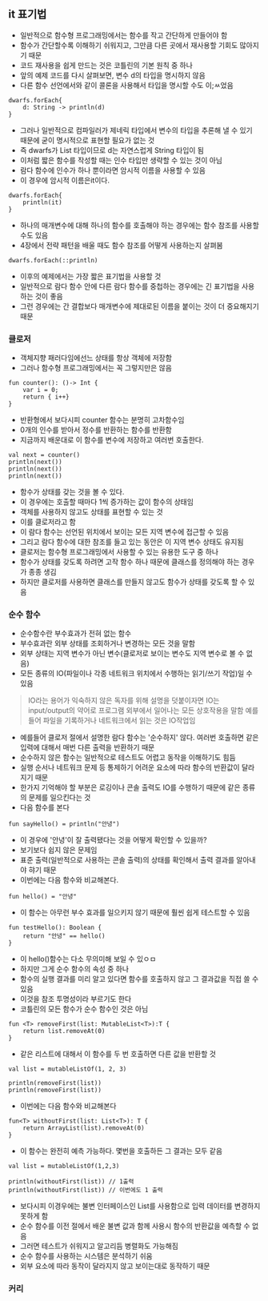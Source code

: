 ## it 표기법
- 일반적으로 함수형 프로그래밍에서는 함수를 작고 간단하게 만들어야 함
- 함수가 간단할수록 이해하기 쉬워지고, 그만큼 다른 곳에서 재사용할 기회도 많아지기 때문
- 코드 재사용을 쉽게 만드는 것은 코틀린의 기본 원칙 중 하나
- 앞의 예제 코드를 다시 살펴보면, 변수 d의 타입을 명시하지 않음
- 다른 함수 선언에서와 같이 콜론을 사용해서 타입을 명시할 수도 이;ㅆ었음

```
dwarfs.forEach{
    d: String -> println(d)
}
```
- 그러나 일반적으로 컴파일러가 제네릭 타입에서 변수의 타입을 추론해 낼 수 있기 때문에 굳이 명시적으로 표현할 필요가 없는 것
- 즉 dwarfs가 List<String> 타입이므로 d는 자연스럽게 String 타입이 됨
- 이처럼 짧은 함수를 작성할 때는 인수 타입만 생략할 수 있는 것이 아님
- 람다 함수에 인수가 하나 뿐이라면 암시적 이름을 사용할 수 있음
- 이 경우에 암시적 이름은it이다.

```
dwarfs.forEach{
    println(it)
}
```
- 하나의 매개변수에 대해 하나의 함수를 호출해야 하는 경우에는 함수 참조를 사용할 수도 있음
- 4장에서 전략 패턴을 배울 때도 함수 참조를 어떻게 사용하는지 살펴봄
```
dwarfs.forEach(::println)
```
- 이후의 예제에서는 가장 짧은 표기법을 사용할 것
- 일반적으로 람다 함수 안에 다른 람다 함수를 중첩하는 경우에는 긴 표기법을 사용하는 것이 좋음
- 그런 경우에는 간 결합보다 매개변수에 제대로된 이름을 붙이는 것이 더 중요해지기 때문

### 클로저
- 객체지향 패러다임에선느 상태를 항상 객체에 저장함
- 그러나 함수형 프로그래밍에서는 꼭 그렇지만은 않음
```
fun counter(): ()-> Int {
    var i = 0;
    return { i++}
}
```
- 반환형에서 보다시피 counter 함수는 분명히 고차함수임
- 0개의 인수를 받아서 정수를 반환하는 함수를 반환함
- 지금까지 배운대로 이 함수를 변수에 저장하고 여러번 호출한다.
```
val next = counter()
println(next())
println(next())
println(next())
```
- 함수가 상태를 갖는 것을 볼 수 있다.
- 이 경우에는 호출할 때마다 1씩 증가하는 값이 함수의 상태임
- 객체를 사용하지 않고도 상태를 표현할 수 있는 것
- 이를 클로저라고 함
- 이 람다 함수는 선언된 위치에서 보이는 모든 지역 변수에 접근할 수 있음
- 그리고 람다 함수에 대한 참조를 들고 있는 동안은 이 지역 변수 상태도 유지됨
- 클로저는 함수형 프로그래밍에서 사용할 수 있는 유용한 도구 중 하나
- 함수가 상태를 갖도록 하려면 고작 함수 하나 때문에 클래스를 정의해야 하는 경우가 종종 생김
- 하지만 클로저를 사용하면 클래스를 만들지 않고도 함수가 상태를 갖도록 할 수 있음

### 순수 함수
- 순수함수란 부수효과가 전혀 없는 함수
- 부수효과란 외부 상태를 조회하거나 변경하는 모든 것을 말함
- 외부 상태는 지역 변수가 아닌 변수(클로저로 보이는 변수도 지역 변수로 볼 수 없음)
- 모든 종류의 IO(파일이나 각종 네트워크 위치에서 수행하는 읽기/쓰기 작업)일 수 있음

>IO라는 용어가 익숙하지 않은 독자를 위해 설명을 덧붙이자면 IO는 input/output의 약어로 프로그램 외부에서 일어나는 모든 상호작용을 말함
> 예를들어 파일을 기록하거나 네트워크에서 읽는 것은 IO작업임
- 예를들어 클로저 절에서 설명한 람다 함수는 '순수하지' 않다. 여러번 호출하면 같은 입력에 대해서 매번 다른 출력을 반환하기 때문
- 순수하지 않은 함수는 일반적으로 테스트도 어렵고 동작을 이해하기도 힘듬
- 실행 순서나 네트워크 문제 등 통제하기 어려운 요소에 따라 함수의 반환값이 달라지기 때문
- 한가지 기억해야 할 부분은 로깅이나 콘솔 출력도 IO를 수행하기 때문에 같은 종류의 문제를 일으킨다는 것
- 다음 함수를 본다
```
fun sayHello() = println("안녕")
```
- 이 경우에 '안녕'이 잘 출력됐다는 것을 어떻게 확인할 수 있을까?
- 보기보다 쉽지 않은 문제임
- 표준 출력(일반적으로 사용하는 콘솔 출력)의 상태를 확인해서 출력 결과를 알아내야 햐기 때문
- 이번에는 다음 함수와 비교해본다.
```
fun hello() = "안녕"
```
- 이 함수는 아무런 부수 효과를 일으키지 않기 때문에 훨씬 쉽게 테스트할 수 있음
```
fun testHello(): Boolean {
    return "안녕" == hello()
}
```
- 이 hello()함수는 다소 무의미해 보일 수 있ㅇㅁ
- 하지만 그게 순수 함수의 속성 중 하나
- 함수의 실행 결과를 미리 알고 있다면 함수를 호출하지 않고 그 결과값을 직접 쓸 수 있음
- 이것을 참조 투명성이라 부르기도 한다
- 코틀린의 모든 함수가 순수 함수인 것은 아님
```
fun <T> removeFirst(list: MutableList<T>):T {
    return list.removeAt(0)
}
```
- 같은 리스트에 대해서 이 함수를 두 번 호출하면 다른 값을 반환할 것
```
val list = mutableListOf(1, 2, 3)

println(removeFirst(list))
println(removeFirst(list))
```
- 이번에는 다음 함수와 비교해본다
```
fun<T> withoutFirst(list: List<T>): T {
    return ArrayList(list).removeAt(0)
}
```
- 이 함수는 완전히 예측 가능하다. 몇번을 호출하든 그 결과는 모두 같음
```
val list = mutableListOf(1,2,3)

println(withoutFirst(list)) // 1출력
println(withoutFirst(list)) // 이번에도 1 출력
```
- 보다시피 이경우에는 불변 인터페이스인 List<T>를 사용함으로 입력 데이터를 변경하지 못하게 함
- 순수 함수를 이전 절에서 배운 불변 값과 함께 사용시 함수의 반환값을 예측할 수 없음
- 그러면 테스트가 쉬워지고 알고리듬 병렬화도 가능해짐
- 순수 함수를 사용하는 시스템은 분석하기 쉬움
- 외부 요소에 따라 동작이 달라지지 않고 보이는대로 동작하기 때문

### 커리